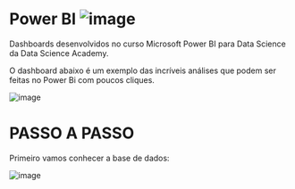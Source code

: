 # Power BI   ![image](https://user-images.githubusercontent.com/78691172/174146196-f11a9146-7c25-49da-95c4-658c1c39c11d.png)




Dashboards desenvolvidos no curso Microsoft Power BI para Data Science da Data Science Academy.

O dashboard abaixo é um exemplo das incríveis análises que podem ser feitas no Power Bi com poucos cliques.



![image](https://user-images.githubusercontent.com/78691172/174144912-8bbaa288-e11a-432d-b5bd-76e243d684cc.png)


# PASSO A PASSO

Primeiro vamos conhecer a base de dados:



![image](https://user-images.githubusercontent.com/78691172/174146787-ffb8b461-1daf-4e40-9fc0-802b6942869a.png)
